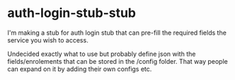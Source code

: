 # auth-login-stub-stub
I'm making a stub for auth login stub that can pre-fill the required fields the service you wish to access. 

Undecided exactly what to use but probably define json with the fields/enrolements that can be stored in the /config folder. That way people can expand on it by adding their own configs etc.
